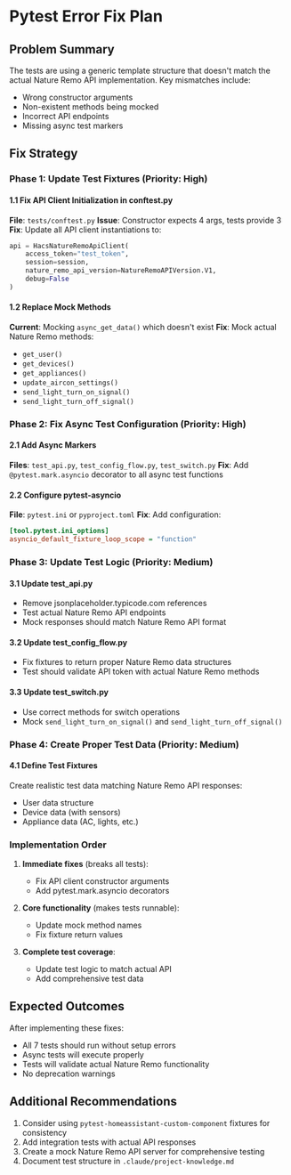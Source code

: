 # Pytest Error Fix Plan

## Problem Summary

The tests are using a generic template structure that doesn't match the actual Nature Remo API implementation. Key mismatches include:

- Wrong constructor arguments
- Non-existent methods being mocked
- Incorrect API endpoints
- Missing async test markers

## Fix Strategy

### Phase 1: Update Test Fixtures (Priority: High)

#### 1.1 Fix API Client Initialization in conftest.py

**File**: `tests/conftest.py`
**Issue**: Constructor expects 4 args, tests provide 3
**Fix**: Update all API client instantiations to:

```python
api = HacsNatureRemoApiClient(
    access_token="test_token",
    session=session,
    nature_remo_api_version=NatureRemoAPIVersion.V1,
    debug=False
)
```

#### 1.2 Replace Mock Methods

**Current**: Mocking `async_get_data()` which doesn't exist
**Fix**: Mock actual Nature Remo methods:

- `get_user()`
- `get_devices()`
- `get_appliances()`
- `update_aircon_settings()`
- `send_light_turn_on_signal()`
- `send_light_turn_off_signal()`

### Phase 2: Fix Async Test Configuration (Priority: High)

#### 2.1 Add Async Markers

**Files**: `test_api.py`, `test_config_flow.py`, `test_switch.py`
**Fix**: Add `@pytest.mark.asyncio` decorator to all async test functions

#### 2.2 Configure pytest-asyncio

**File**: `pytest.ini` or `pyproject.toml`
**Fix**: Add configuration:

```ini
[tool.pytest.ini_options]
asyncio_default_fixture_loop_scope = "function"
```

### Phase 3: Update Test Logic (Priority: Medium)

#### 3.1 Update test_api.py

- Remove jsonplaceholder.typicode.com references
- Test actual Nature Remo API endpoints
- Mock responses should match Nature Remo API format

#### 3.2 Update test_config_flow.py

- Fix fixtures to return proper Nature Remo data structures
- Test should validate API token with actual Nature Remo methods

#### 3.3 Update test_switch.py

- Use correct methods for switch operations
- Mock `send_light_turn_on_signal()` and `send_light_turn_off_signal()`

### Phase 4: Create Proper Test Data (Priority: Medium)

#### 4.1 Define Test Fixtures

Create realistic test data matching Nature Remo API responses:

- User data structure
- Device data (with sensors)
- Appliance data (AC, lights, etc.)

### Implementation Order

1. **Immediate fixes** (breaks all tests):

   - Fix API client constructor arguments
   - Add pytest.mark.asyncio decorators

2. **Core functionality** (makes tests runnable):

   - Update mock method names
   - Fix fixture return values

3. **Complete test coverage**:
   - Update test logic to match actual API
   - Add comprehensive test data

## Expected Outcomes

After implementing these fixes:

- All 7 tests should run without setup errors
- Async tests will execute properly
- Tests will validate actual Nature Remo functionality
- No deprecation warnings

## Additional Recommendations

1. Consider using `pytest-homeassistant-custom-component` fixtures for consistency
2. Add integration tests with actual API responses
3. Create a mock Nature Remo API server for comprehensive testing
4. Document test structure in `.claude/project-knowledge.md`
